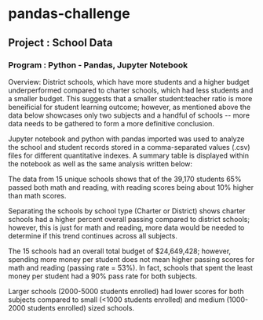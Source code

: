# pandas-challenge
## Project : School Data

### Program : Python - Pandas, Jupyter Notebook

Overview: District schools, which have more students and a higher budget underperformed compared to charter schools, which had less students and a smaller budget. This suggests that a smaller student:teacher ratio is more beneificial for student learning outcome; however, as mentioned above the data below showcases only two subjects and a handful of schools -- more data needs to be gathered to form a more definitive conclusion.

Jupyter notebook and python with pandas imported was used to analyze the school and student records stored in a comma-separated values (.csv) files for different quantitative indexes. A summary table is displayed within the notebook as well as the same analysis written below: 


The data from 15 unique schools shows that of the 39,170 students 65% passed both math and reading, with reading scores being about 10% higher than math scores.


Separating the schools by school type (Charter or District) shows charter schools had a higher percent overall passing compared to district schools; however, this is just for math and reading, more data would be needed to determine if this trend continues across all subjects.


The 15 schools had an overall total budget of $24,649,428; however, spending more money per student does not mean higher passing scores for math and reading (passing rate = 53%). In fact, schools that spent the least money per student had a 90% pass rate for both subjects.


Larger schools (2000-5000 students enrolled) had lower scores for both subjects compared to small (<1000 students enrolled) and medium (1000-2000 students enrolled) sized schools.
